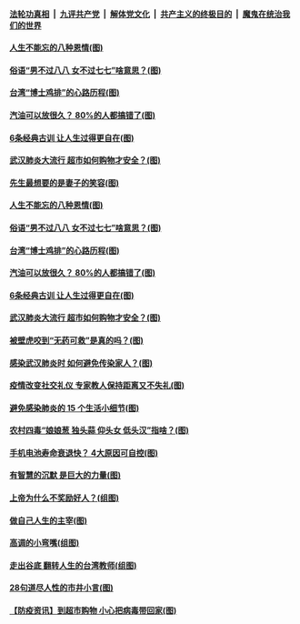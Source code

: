####  [法轮功真相](../../../../basic/blob/master/README.md?t=04152230) &nbsp;|&nbsp; [九评共产党](../../../../9ping.md/blob/master/README.md?t=04152230) &nbsp;|&nbsp; [解体党文化](../../../../jtdwh.md/blob/master/README.md?t=04152230)  &nbsp;|&nbsp; [共产主义的终极目的](../../../../gczydzjmd.md/blob/master/README.md?t=04152230) &nbsp;|&nbsp; [魔鬼在统治我们的世界](../../../../mgztzwmdsj.md/blob/master/README.md?t=04152230) 

#### [人生不能忘的八种恩情(图)](../pages/p8/929240.md?t=04152230) 

#### [俗语“男不过八八 女不过七七”啥意思？(图)](../pages/p8/929789.md?t=04152230) 

#### [台湾“博士鸡排”的心路历程(图)](../pages/p8/929332.md?t=04152230) 

#### [汽油可以放很久？ 80%的人都搞错了(图)](../pages/p8/929697.md?t=04152230) 

#### [6条经典古训 让人生过得更自在(图)](../pages/p8/929196.md?t=04152230) 

#### [武汉肺炎大流行 超市如何购物才安全？(图)](../pages/p8/929743.md?t=04152230) 

#### [先生最想要的是妻子的笑容(图)](../pages/p8/929887.md?t=04152230) 

#### [人生不能忘的八种恩情(图)](../pages/p8/929240.md?t=04152230) 

#### [俗语“男不过八八 女不过七七”啥意思？(图)](../pages/p8/929789.md?t=04152230) 

#### [台湾“博士鸡排”的心路历程(图)](../pages/p8/929332.md?t=04152230) 

#### [汽油可以放很久？ 80%的人都搞错了(图)](../pages/p8/929697.md?t=04152230) 

#### [6条经典古训 让人生过得更自在(图)](../pages/p8/929196.md?t=04152230) 

#### [武汉肺炎大流行 超市如何购物才安全？(图)](../pages/p8/929743.md?t=04152230) 

#### [被壁虎咬到“无药可救”是真的吗？(图)](../pages/p8/929619.md?t=04152230) 

#### [感染武汉肺炎时 如何避免传染家人？(图)](../pages/p8/929542.md?t=04152230) 

#### [疫情改变社交礼仪 专家教人保持距离又不失礼(图)](../pages/p8/929673.md?t=04152230) 

#### [避免感染肺炎的 15 个生活小细节(图)](../pages/p8/929540.md?t=04152230) 

#### [农村四毒“娘娘葱 独头蒜 仰头女 低头汉”指啥？(图)](../pages/p8/929621.md?t=04152230) 

#### [手机电池寿命衰退快？ 4大原因可自控(图)](../pages/p8/929486.md?t=04152230) 

#### [有智慧的沉默 是巨大的力量(图)](../pages/p8/929184.md?t=04152230) 

#### [上帝为什么不奖励好人？(组图)](../pages/p8/928996.md?t=04152230) 

#### [做自己人生的主宰(图)](../pages/p8/929173.md?t=04152230) 

#### [高调的小弯嘴(组图)](../pages/p8/929468.md?t=04152230) 

#### [走出谷底 翻转人生的台湾教师(组图)](../pages/p8/929453.md?t=04152230) 

#### [28句道尽人性的市井小言(图)](../pages/p8/929232.md?t=04152230) 

#### [【防疫资讯】到超市购物 小心把病毒带回家(图)](../pages/p8/929221.md?t=04152230) 

